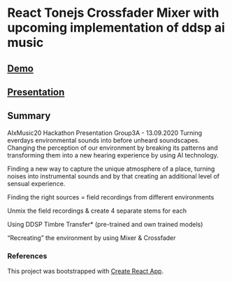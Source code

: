 # React Tonejs Crossfader Mixer with upcoming implementation of ddsp ai music

## [Demo](https://soundscape-ai.netlify.app)

## [Presentation](https://docs.google.com/presentation/d/14LAUghLFUr-UUg-3QRr_P58OfnDvcxSztvhrzphTvhE/edit?usp=sharing)

## Summary

AIxMusic20 Hackathon Presentation Group3A - 13.09.2020
Turning everdays environmental sounds into before unheard soundscapes.
Changing the perception of our environment by breaking its patterns and transforming them into a new hearing experience by using AI technology.

Finding a new way to capture the unique atmosphere of a place, turning noises into instrumental sounds and by that creating an additional level of sensual experience.

Finding the right sources = field recordings from different environments

Unmix the field recordings & create 4 separate stems for each

Using DDSP Timbre Transfer\* (pre-trained and own trained models)

“Recreating” the environment by using Mixer & Crossfader

### References

This project was bootstrapped with [Create React App](https://github.com/facebook/create-react-app).
